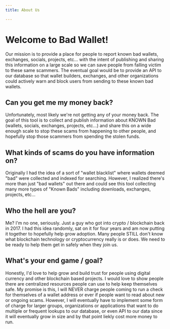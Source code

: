 ```yaml
---
title: About Us

---
```


# Welcome to Bad Wallet! 

Our mission is to provide a place for people to report known bad wallets, exchanges, socials, projects, etc... with the intent of publishing and sharing this information on a large scale so we can save people from falling victim to these same scammers. The eventual goal would be to provide an API to our database so that wallet builders, exchanges, and other organizations could actively warn and block users from sending to these known bad wallets. <br/>

## Can you get me my money back?

Unfortunately, most likely we're not getting any of your money back. The goal of this tool is to collect and publish information about KNOWN Bad (wallets, socials, exchanges, projects, etc...) and share this on a wide enough scale to stop these scams from happening to other people, and hopefully stop those scammers from spending the stolen funds. 

## What kinds of scams do you have information on?

Originally I had the idea of a sort of "wallet blacklist" where wallets deemed "bad" were collected and indexed for searching. However, I realized there's more than just "bad wallets" out there and could see this tool collecting many more types of "Known Bads" including downloads, exchanges, projects, etc...<br/>

## Who the hell are you?

Me? I'm no one, seriously. Just a guy who got into crypto / blockchain back in 2017. I had this idea randomly, sat on it for four years and am now putting it together to hopefully help grow adoption. Many people STILL don't know what blockchain technology or cryptocurrency really is or does. We need to be ready to help them get in safely when they join us. <br/>

## What's your end game / goal?

Honestly, I'd love to help grow and build trust for people using digital currency and other blockchain based projects. I would love to show people there are centralized resources people can use to help keep themselves safe. My promise is this, I will NEVER charge people coming to run a check for themselves of a wallet address or ever if people want to read about new or ongoing scams. However, I will eventually have to implement some form of charge for larger groups, organizations or applications that want to do multiple or frequent lookups to our database, or even API to our data since it will eventually grow in size and by that point liekly cost more money to run.  <br/>




